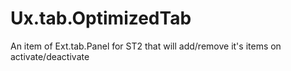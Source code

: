 Ux.tab.OptimizedTab
===================

An item of Ext.tab.Panel for ST2 that will add/remove it's items on activate/deactivate